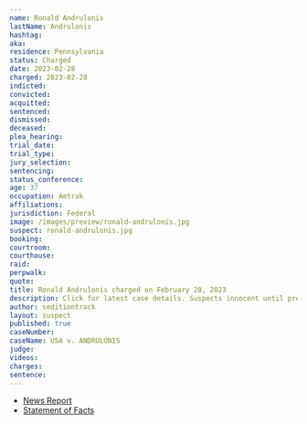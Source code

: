 ```yaml
---
name: Ronald Andrulonis
lastName: Andrulonis
hashtag:
aka:
residence: Pennsylvania
status: Charged
date: 2023-02-28
charged: 2023-02-28
indicted:
convicted:
acquitted:
sentenced:
dismissed:
deceased:
plea_hearing:
trial_date:
trial_type:
jury_selection:
sentencing:
status_conference:
age: 37
occupation: Amtrak
affiliations:
jurisdiction: Federal
image: /images/preview/ronald-andrulonis.jpg
suspect: ronald-andrulonis.jpg
booking:
courtroom:
courthouse:
raid:
perpwalk:
quote:
title: Ronald Andrulonis charged on February 28, 2023
description: Click for latest case details. Suspects innocent until proven guilty.
author: seditiontrack
layout: suspect
published: true
caseNumber:
caseName: USA v. ANDRULONIS
judge:
videos:
charges:
sentence:
---
```


- [News Report](https://www.phillymag.com/news/2023/03/06/ronald-andrulonis-capitol-riot-arrest/)
- [Statement of Facts](https://storage.courtlistener.com/recap/gov.uscourts.dcd.252601/gov.uscourts.dcd.252601.1.1.pdf)
